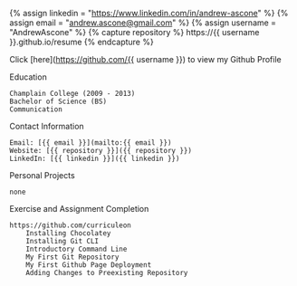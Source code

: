 {% assign linkedin = "https://www.linkedin.com/in/andrew-ascone" %} {% assign email = "andrew.ascone@gmail.com" %} {% assign username = "AndrewAscone" %} {% capture repository %} https://{{ username }}.github.io/resume {% endcapture %}
	

Click [here](https://github.com/{{ username }}) to view my Github Profile

Education

    Champlain College (2009 - 2013)
    Bachelor of Science (BS)
    Communication

Contact Information

    Email: [{{ email }}](mailto:{{ email }})
    Website: [{{ repository }}]({{ repository }})
    LinkedIn: [{{ linkedin }}]({{ linkedin }})

Personal Projects

    none

Exercise and Assignment Completion

    https://github.com/curriculeon
        Installing Chocolatey
        Installing Git CLI
        Introductory Command Line
        My First Git Repository
        My First Github Page Deployment
        Adding Changes to Preexisting Repository

